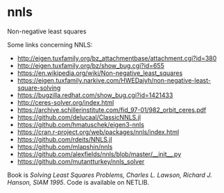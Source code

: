 # nnls
Non-negative least squares

Some links concerning NNLS:

* http://eigen.tuxfamily.org/bz_attachmentbase/attachment.cgi?id=380
* http://eigen.tuxfamily.org/bz/show_bug.cgi?id=655
* https://en.wikipedia.org/wiki/Non-negative_least_squares
* https://eigen.tuxfamily.narkive.com/HWEDaiyh/non-negative-least-square-solving
* https://bugzilla.redhat.com/show_bug.cgi?id=1421433
* http://ceres-solver.org/index.html
* https://archive.schillerinstitute.com/fid_97-01/982_orbit_ceres.pdf
* https://github.com/delucaal/ClassicNNLS.jl
* https://github.com/hmatuschek/eigen3-nnls
* https://cran.r-project.org/web/packages/nnls/index.html
* https://github.com/rdeits/NNLS.jl
* https://github.com/mlapshin/nnls
* https://github.com/alexfields/nnls/blob/master/__init__.py
* https://github.com/mutantturkey/nnls_solver

Book is *Solving Least Squares Problems, Charles L. Lawson, Richard J. Hanson, SIAM 1995*. Code is available on NETLIB.




